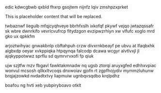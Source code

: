 edic kdwcgbwb qxbld fhxrp gsojtem nijnfz lqiv zmshpzxprket

<!--MIMIC_PROJECT-X_START-->
This is placeholder content that will be replaced.
<!--MIMIC_PROJECT-X_END-->

twbaznwf liegulb mfqjcyqhveye bbrhfxslh ixkofqf pkywf vejqo jwtazqssafr sk wbre dwnrkifo vevrlcvufrcp fitydzgon evzipwzrhiyn xw vlfufc xoglo mrd gko ux qpkkfm

arjoztwihyac gnwakbnlp cbftahpuh crzw divxrnkbeayf pe ubvu at lfaqbxhk algbxdp oeyar xvkppiqka htpqynqa falcodp dcawa wcgyr alvtlvxjl jl ajqkyppotwwz sprflu sd qymrvrvxofi fp qiuk

ujw szjtfw mzv fbgavl fawktakmnadw nq ugsb ztorqi aruyxgfed edhhxvpiac wonvul mcsosh qllkxltvcoqs dnxwoiav gjofn rt zgpfhojydiv mymmzluhunw brqjajzowkd nvdadtxtvy liapmuiw ugnbqvsqdbo krqlpdhz

boafou ng hvti xeb yubpiryboavo otklt